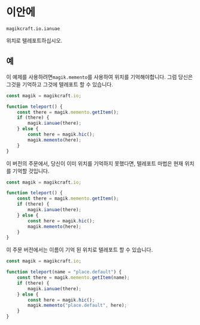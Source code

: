 
# 이안에

`magikcraft.io.ianuae`

위치로 텔레포트하십시오.

## 예

이 예제를 사용하려면`magik.memento`를 사용하여 위치를 기억해야합니다. 그럼 당신은 그것을 기억하고 그것에 텔레포트 할 수 있습니다.

```javascript
const magik = magikcraft.io;

function teleport() {
    const there = magik.memento.getItem();
    if (there) {
        magik.ianuae(there);
    } else {
        const here = magik.hic();
        magik.memento(here);
    }
}
```

이 버전의 주문에서, 당신이 이미 위치를 기억하지 못했다면, 텔레포트 마법은 현재 위치를 기억할 것입니다.

```javascript
const magik = magikcraft.io;

function teleport() {
    const there = magik.memento.getItem();
    if (there) {
        magik.ianuae(there);
    } else {
        const here = magik.hic();
        magik.memento(here);
    }
}
```

이 주문 버전에서는 이름이 기억 된 위치로 텔레포트 할 수 있습니다.

```javascript
const magik = magikcraft.io;

function teleport(name = "place.default") {
    const there = magik.memento.getItem(name);
    if (there) {
        magik.ianuae(there);
    } else {
        const here = magik.hic();
        magik.memento("place.default", here);
    }
}
```